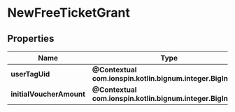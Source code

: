 
# NewFreeTicketGrant

## Properties
Name | Type | Description | Notes
------------ | ------------- | ------------- | -------------
**userTagUid** | **@Contextual com.ionspin.kotlin.bignum.integer.BigInteger** |  | 
**initialVoucherAmount** | **@Contextual com.ionspin.kotlin.bignum.integer.BigInteger** |  |  [optional]



